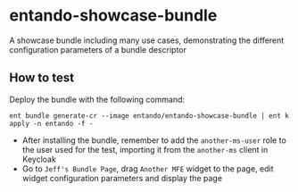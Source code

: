 # entando-showcase-bundle
A showcase bundle including many use cases, demonstrating the different configuration parameters of a bundle descriptor

## How to test
Deploy the bundle with the following command:

```
ent bundle generate-cr --image entando/entando-showcase-bundle | ent k apply -n entando -f -
```

- After installing the bundle, remember to add the `another-ms-user` role to the user used for the test, importing it from the `another-ms` client in Keycloak
- Go to `Jeff's Bundle Page`, drag `Another MFE` widget to the page, edit widget configuration parameters and display the page